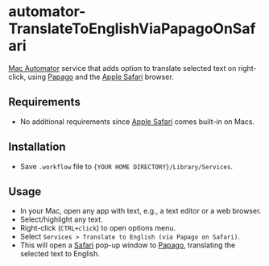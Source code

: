# automator-TranslateToEnglishViaPapagoOnSafari
[Mac Automator](https://support.apple.com/en-mt/guide/automator/welcome/mac) service that adds option to translate selected text on right-click, using [Papago](https://papago.naver.com/) and the [Apple Safari](https://www.apple.com/safari/) browser.

## Requirements
- No additional requirements since [Apple Safari](https://www.apple.com/safari/) comes built-in on Macs.  

## Installation
- Save `.workflow` file to `{YOUR HOME DIRECTORY}/Library/Services`.

## Usage
- In your Mac, open any app with text, e.g., a text editor or a web browser.
- Select/highlight any text.
- Right-click (`CTRL+click`) to open options menu.
- Select `Services > Translate to English (via Papago on Safari)`.
- This will open a [Safari](https://www.apple.com/safari/) pop-up window to [Papago](https://papago.naver.com/), translating the selected text to English. 
